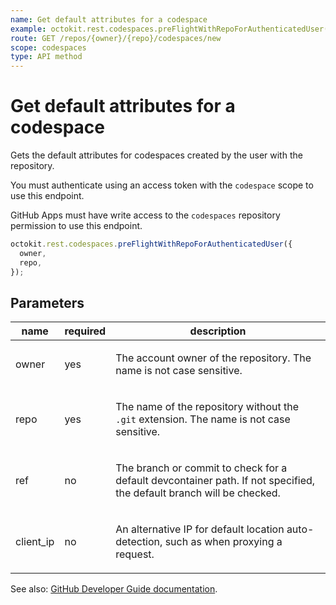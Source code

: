 ```yaml
---
name: Get default attributes for a codespace
example: octokit.rest.codespaces.preFlightWithRepoForAuthenticatedUser({ owner, repo })
route: GET /repos/{owner}/{repo}/codespaces/new
scope: codespaces
type: API method
---
```


# Get default attributes for a codespace

Gets the default attributes for codespaces created by the user with the repository.

You must authenticate using an access token with the `codespace` scope to use this endpoint.

GitHub Apps must have write access to the `codespaces` repository permission to use this endpoint.

```js
octokit.rest.codespaces.preFlightWithRepoForAuthenticatedUser({
  owner,
  repo,
});
```

## Parameters

<table>
  <thead>
    <tr>
      <th>name</th>
      <th>required</th>
      <th>description</th>
    </tr>
  </thead>
  <tbody>
    <tr><td>owner</td><td>yes</td><td>

The account owner of the repository. The name is not case sensitive.

</td></tr>
<tr><td>repo</td><td>yes</td><td>

The name of the repository without the `.git` extension. The name is not case sensitive.

</td></tr>
<tr><td>ref</td><td>no</td><td>

The branch or commit to check for a default devcontainer path. If not specified, the default branch will be checked.

</td></tr>
<tr><td>client_ip</td><td>no</td><td>

An alternative IP for default location auto-detection, such as when proxying a request.

</td></tr>
  </tbody>
</table>

See also: [GitHub Developer Guide documentation](https://docs.github.com/rest/codespaces/codespaces#get-default-attributes-for-a-codespace).
